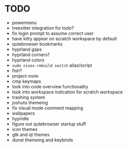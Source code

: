 # TODO

- powermenu
- treesitter integration for todo?
- fix login prompt to assume correct user
- have kitty appear on scratch workspace by default
- qutebrowser bookmarks
- hyprland gaps
- hyprland corners?
- hyprland colors
- `sudo nixos-rebuild switch` alias/script
- fish?
- project-nvim
- cmp keymaps
- look into code overview functionality
- look into workspace indication for scratch workspace
- trashing system
- joshuto themeing
- fix visual mode comment mapping
- wallpapers
- hypridle
- figure out qutebrowser startup stuff
- icon themes
- gtk and qt themes
- dunst themeing and keybinds
